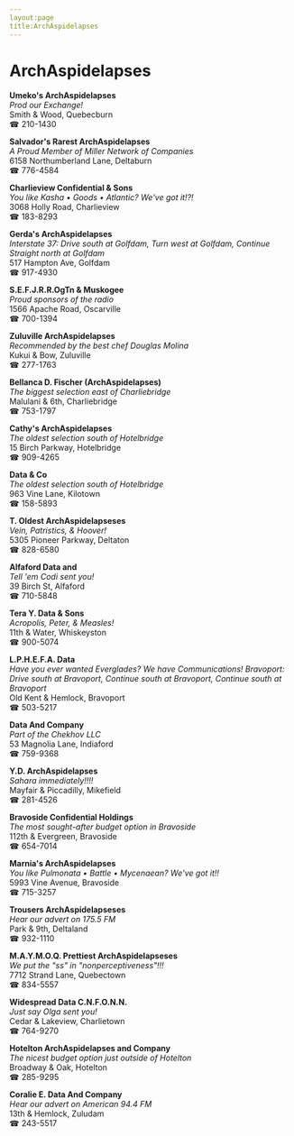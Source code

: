 ```yaml
---
layout:page
title:ArchAspidelapses
---
```

# ArchAspidelapses

**Umeko's ArchAspidelapses**  
_Prod our Exchange!_  
Smith & Wood, Quebecburn  
☎ 210-1430



**Salvador's Rarest ArchAspidelapses**  
_A Proud Member of Miller Network of Companies_  
6158 Northumberland Lane, Deltaburn  
☎ 776-4584



**Charlieview Confidential & Sons**  
_You like Kasha • Goods • Atlantic? We've got it!?!_  
3068 Holly Road, Charlieview  
☎ 183-8293



**Gerda's ArchAspidelapses**  
_Interstate 37: Drive south at Golfdam, Turn west at Golfdam, Continue Straight north at Golfdam_  
517 Hampton Ave, Golfdam  
☎ 917-4930



**S.E.F.J.R.R.OgTn & Muskogee**  
_Proud sponsors of the radio_  
1566 Apache Road, Oscarville  
☎ 700-1394



**Zuluville ArchAspidelapses**  
_Recommended by the best chef Douglas Molina_  
Kukui & Bow, Zuluville  
☎ 277-1763



**Bellanca D. Fischer (ArchAspidelapses)**  
_The biggest selection east of Charliebridge_  
Malulani & 6th, Charliebridge  
☎ 753-1797



**Cathy's ArchAspidelapses**  
_The oldest selection south of Hotelbridge_  
15 Birch Parkway, Hotelbridge  
☎ 909-4265



**Data & Co**  
_The oldest selection south of Hotelbridge_  
963 Vine Lane, Kilotown  
☎ 158-5893



**T. Oldest ArchAspidelapseses**  
_Vein, Patristics, & Hoover!_  
5305 Pioneer Parkway, Deltaton  
☎ 828-6580



**Alfaford Data and**  
_Tell 'em Codi sent you!_  
39 Birch St, Alfaford  
☎ 710-5848



**Tera Y. Data & Sons**  
_Acropolis, Peter, & Measles!_  
11th & Water, Whiskeyston  
☎ 900-5074



**L.P.H.E.F.A. Data**  
_Have you ever wanted Everglades? We have Communications! 
Bravoport: Drive south at Bravoport, Continue south at Bravoport, Continue south at Bravoport_  
Old Kent & Hemlock, Bravoport  
☎ 503-5217



**Data And Company**  
_Part of the Chekhov LLC_  
53 Magnolia Lane, Indiaford  
☎ 759-9368



**Y.D. ArchAspidelapses**  
_Sahara immediately!!!!_  
Mayfair & Piccadilly, Mikefield  
☎ 281-4526



**Bravoside Confidential Holdings**  
_The most sought-after budget option in Bravoside_  
112th & Evergreen, Bravoside  
☎ 654-7014



**Marnia's ArchAspidelapses**  
_You like Pulmonata • Battle • Mycenaean? We've got it!!_  
5993 Vine Avenue, Bravoside  
☎ 715-3257



**Trousers ArchAspidelapseses**  
_Hear our advert on 175.5 FM_  
Park & 9th, Deltaland  
☎ 932-1110



**M.A.Y.M.O.Q. Prettiest ArchAspidelapseses**  
_We put the "ss" in "nonperceptiveness"!!!_  
7712 Strand Lane, Quebectown  
☎ 834-5557



**Widespread Data C.N.F.O.N.N.**  
_Just say Olga sent you!_  
Cedar & Lakeview, Charlietown  
☎ 764-9270



**Hotelton ArchAspidelapses and Company**  
_The nicest budget option just outside of Hotelton_  
Broadway & Oak, Hotelton  
☎ 285-9295



**Coralie E. Data And Company**  
_Hear our advert on American 94.4 FM_  
13th & Hemlock, Zuludam  
☎ 243-5517



